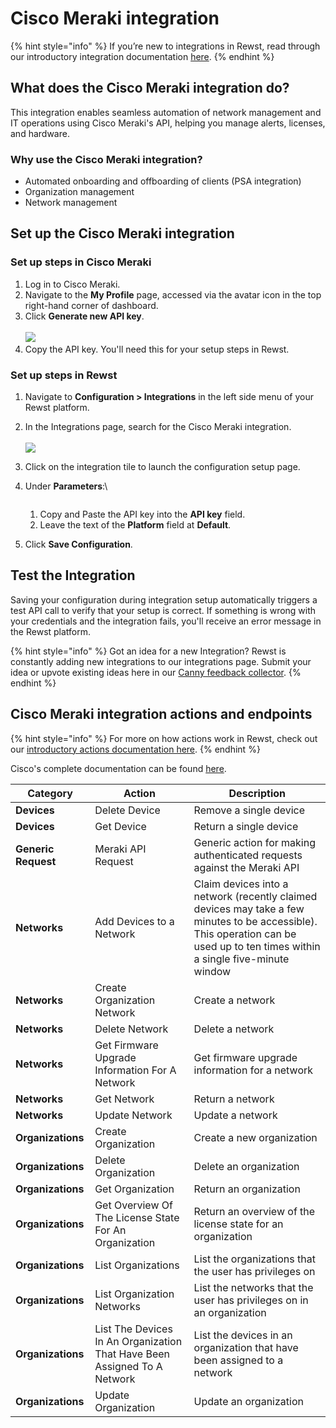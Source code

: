 # Cisco Meraki integration

{% hint style="info" %}
If you’re new to integrations in Rewst, read through our introductory integration documentation [here](https://docs.rewst.help/documentation/integrations).
{% endhint %}

## What does the Cisco Meraki integration do?

This integration enables seamless automation of network management and IT operations using Cisco Meraki's API, helping you manage alerts, licenses, and hardware.

### Why use the Cisco Meraki integration?

* Automated onboarding and offboarding of clients (PSA integration)
* Organization management
* Network management

## Set up the Cisco Meraki integration

### Set up steps in Cisco Meraki

1. Log in to Cisco Meraki.
2. Navigate to the **My Profile** page, accessed via the avatar icon in the top right-hand corner of dashboard.
3. Click **Generate new API key**.\
   \
   ![](<../../../../.gitbook/assets/Screenshot 2025-02-26 at 2.01.48 PM.png>)
4. Copy the API key. You'll need this for your setup steps in Rewst.

### Set up steps in Rewst

1. Navigate to **Configuration > Integrations** in the left side menu of your Rewst platform.
2. In the Integrations page, search for the Cisco Meraki integration.\
   \
   ![](<../../../../.gitbook/assets/Screenshot 2025-02-26 at 9.58.00 AM.png>)
3. Click on the integration tile to launch the configuration setup page.
4.  Under **Parameters**:\\

    <figure><img src="../../../../.gitbook/assets/Screenshot 2025-02-26 at 10.37.16 AM.png" alt=""><figcaption></figcaption></figure>

    1. Copy and Paste the API key into the **API key** field.
    2. Leave the text of the **Platform** field at **Default**.
5. Click **Save Configuration**.

## Test the Integration

Saving your configuration during integration setup automatically triggers a test API call to verify that your setup is correct. If something is wrong with your credentials and the integration fails, you'll receive an error message in the Rewst platform.

{% hint style="info" %}
Got an idea for a new Integration? Rewst is constantly adding new integrations to our integrations page. Submit your idea or upvote existing ideas here in our [Canny feedback collector](https://rewst.canny.io/integrations).
{% endhint %}

## Cisco Meraki integration actions and endpoints

{% hint style="info" %}
For more on how actions work in Rewst, check out our [introductory actions documentation here](https://docs.rewst.help/documentation/workflows/actions-in-rewst).
{% endhint %}

Cisco's complete documentation can be found [here](../../../../updates/roc-open-mics/2022-roc-open-mics/may-27th-2022-graph-api.md).

| Category            | Action                                                                   | Description                                                                                                                                                                    |
| ------------------- | ------------------------------------------------------------------------ | ------------------------------------------------------------------------------------------------------------------------------------------------------------------------------ |
| **Devices**         | Delete Device                                                            | Remove a single device                                                                                                                                                         |
| **Devices**         | Get Device                                                               | Return a single device                                                                                                                                                         |
| **Generic Request** | Meraki API Request                                                       | Generic action for making authenticated requests against the Meraki API                                                                                                        |
| **Networks**        | Add Devices to a Network                                                 | Claim devices into a network (recently claimed devices may take a few minutes to be accessible). This operation can be used up to ten times within a single five-minute window |
| **Networks**        | Create Organization Network                                              | Create a network                                                                                                                                                               |
| **Networks**        | Delete Network                                                           | Delete a network                                                                                                                                                               |
| **Networks**        | Get Firmware Upgrade Information For A Network                           | Get firmware upgrade information for a network                                                                                                                                 |
| **Networks**        | Get Network                                                              | Return a network                                                                                                                                                               |
| **Networks**        | Update Network                                                           | Update a network                                                                                                                                                               |
| **Organizations**   | Create Organization                                                      | Create a new organization                                                                                                                                                      |
| **Organizations**   | Delete Organization                                                      | Delete an organization                                                                                                                                                         |
| **Organizations**   | Get Organization                                                         | Return an organization                                                                                                                                                         |
| **Organizations**   | Get Overview Of The License State For An Organization                    | Return an overview of the license state for an organization                                                                                                                    |
| **Organizations**   | List Organizations                                                       | List the organizations that the user has privileges on                                                                                                                         |
| **Organizations**   | List Organization Networks                                               | List the networks that the user has privileges on in an organization                                                                                                           |
| **Organizations**   | List The Devices In An Organization That Have Been Assigned To A Network | List the devices in an organization that have been assigned to a network                                                                                                       |
| **Organizations**   | Update Organization                                                      | Update an organization                                                                                                                                                         |
